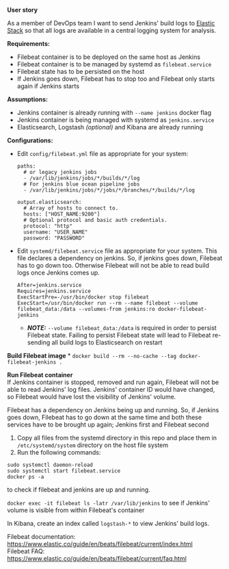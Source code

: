 **User story**

As a member of DevOps team I want to send Jenkins' build logs to [Elastic Stack](https://www.elastic.co/products) so that all logs are available in a central logging system for analysis.

**Requirements:**
- Filebeat container is to be deployed on the same host as Jenkins
- Filebeat container is to be managed by systemd as `filebeat.service`
- Filebeat state has to be persisted on the host
- If Jenkins goes down, Filebeat has to stop too and Filebeat only starts again if Jenkins starts

**Assumptions:**
- Jenkins container is already running with `--name jenkins` docker flag
- Jenkins container is being managed with systemd as `jenkins.service`
- Elasticsearch, Logstash _(optional)_ and Kibana are already running

**Configurations:**
- Edit `config/filebeat.yml` file as appropriate for your system:
    ```
    paths:
      # or legacy jenkins jobs
      - /var/lib/jenkins/jobs/*/builds/*/log
      # For jenkins blue ocean pipeline jobs
      - /var/lib/jenkins/jobs/*/jobs/*/branches/*/builds/*/log

    output.elasticsearch:
      # Array of hosts to connect to.
      hosts: ["HOST_NAME:9200"]
      # Optional protocol and basic auth credentials.
      protocol: "http"
      username: "USER_NAME"
      password: "PASSWORD"
    ```
- Edit `systemd/filebeat.service` file as appropriate for your system. This file declares a dependency on jenkins. So, if jenkins goes down, Filebeat has to go down too. Otherwise Filebeat will not be able to read build logs once Jenkins comes up.

  ```
  After=jenkins.service
  Requires=jenkins.service
  ExecStartPre=-/usr/bin/docker stop filebeat
  ExecStart=/usr/bin/docker run --rm --name filebeat --volume filebeat_data:/data --volumes-from jenkins:ro docker-filebeat-jenkins
  ```
    - **_NOTE:_** `--volume filebeat_data:/data` is required in order to persist Filebeat state. Failing to persist Filebeat state will lead to Filebeat re-sending all build logs to Elasticsearch on restart

**Build Filebeat image**
*
    ```
    docker build --rm --no-cache --tag docker-filebeat-jenkins .
    ```


**Run Filebeat container**<br>
If Jenkins container is stopped, removed and run again, Filebeat will not be able to read Jenkins' log files. Jenkins' container ID would have changed, so Filebeat would have lost the visibility of Jenkins' volume.

Filebeat has a dependency on Jenkins being up and running. So, if Jenkins goes down, Filebeat has to go down at the same
time and both these services have to be brought up again; Jenkins first and Filebeat second
1. Copy all files from the systemd directory in this repo and place them in `/etc/systemd/system` directory on the host
file system
2. Run the following commands: <br>
 ```sudo systemctl enable $(pwd)/systemd/filebeat.service
 sudo systemctl daemon-reload
 sudo systemctl start filebeat.service
 docker ps -a
 ```
 to check if filebeat and jenkins are up and running.

  `docker exec -it filebeat ls -latr /var/lib/jenkins` to see if Jenkins' volume is visible from within Filebeat's
  container

In Kibana, create an index called `logstash-*` to view Jenkins' build logs.

Filebeat documentation: https://www.elastic.co/guide/en/beats/filebeat/current/index.html<br>
Filebeat FAQ: https://www.elastic.co/guide/en/beats/filebeat/current/faq.html
